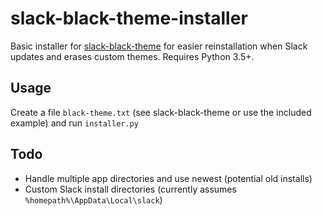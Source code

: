 # slack-black-theme-installer

Basic installer for [slack-black-theme](https://github.com/Nockiro/slack-black-theme) for easier reinstallation when Slack updates and erases custom themes. Requires Python 3.5+.

## Usage
Create a file `black-theme.txt` (see slack-black-theme or use the included example) and run `installer.py`

## Todo
- Handle multiple app directories and use newest (potential old installs)
- Custom Slack install directories (currently assumes `%homepath%\AppData\Local\slack`)